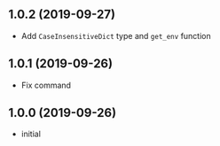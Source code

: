 1.0.2 (2019-09-27)
------------------

- Add `CaseInsensitiveDict` type and `get_env` function


1.0.1 (2019-09-26)
------------------

- Fix command


1.0.0 (2019-09-26)
------------------

- initial